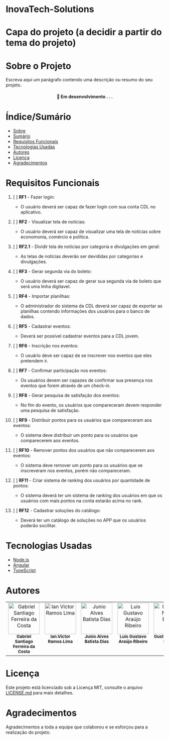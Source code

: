 # InovaTech-Solutions

# Capa do projeto (a decidir a partir do tema do projeto)

# Sobre o Projeto

Escreva aqui um parágrafo contendo uma descrição ou resumo do seu projeto.

<h4 align="center"> 
	🚧  Em desenvolvimento . . .
</h4>

# Índice/Sumário

* [Sobre](#sobre-o-projeto)
* [Sumário](#índice/sumário)
* [Requisitos Funcionais](#requisitos-funcionais)
* [Tecnologias Usadas](#tecnologias-usadas)
* [Autores](#autores)
* [Licença](#licença)
* [Agradecimentos](#agradecimentos)


# Requisitos Funcionais 
1. [ ] **RF1** - Fazer login:
      - O usuário deverá ser capaz de fazer login com sua conta CDL no aplicativo.

2. [ ] **RF2** - Visualizar tela de notícias:
	- O usuário deverá ser capaz de visualizar uma tela de notícias sobre economonia, comércio e política.

3. [ ] **RF2.1** - Dividir tela de notícias por categoria e divulgações em geral:
	- As telas de notícias deverão ser devididas por categorias e divulgações.

4. [ ] **RF3** - Gerar segunda via do boleto:
	- O usuário deverá ser capaz de gerar sua segunda via de boleto que será uma linha digitavel.

5. [ ] **RF4** - Importar planilhas:
	- O administrador do sistema da CDL deverá ser capaz de exportar as planilhas contendo informações dos usuários para o banco de dados. 
	
6. [ ] **RF5** - Cadastrar eventos:
	- Deverá ser possível cadastrar eventos para a CDL jovem.

 7. [ ] **RF6** - Inscrição nos eventos:
   	- O usuário deve ser capaz de se inscrever nos eventos que eles pretendem ir.

8. [ ] **RF7** - Confirmar participação nos eventos:
	- Os usuários devem ser capazes de confirmar sua presença nos eventos que forem através de um check-in.

9. [ ] **RF8** - Gerar pesquisa de satisfação dos eventos:
	- No fim do evento, os usuários que compareceram devem responder uma pesquisa de satisfação.

10. [ ] **RF9** - Distribuir pontos para os usuários que compareceram aos eventos:
	- O sistema deve distribuir um ponto para os usuários que comparecerem aos eventos.

11. [ ] **RF10** - Remover pontos dos usuários que não comparecerem aos eventos:
	- O sistema deve remover um ponto para os usuários que se inscreveram nos eventos, porém não compareceram.
	
12. [ ] **RF11** - Criar sistema de ranking dos usuários por quantidade de pontos:
	- O sistema deverá ter um sistema de ranking dos usuários em que os usuários com mais pontos na conta estarão acima no rank.

13. [ ] **RF12** - Cadastrar soluções do catálogo:
    - Deverá ter um catálogo de soluções no APP que os usuários poderão socilitar.

# Tecnologias Usadas

- [Node.js](https://nodejs.org/en/)
- [Angular](https://angular.io/)
- [TypeScript](https://www.typescriptlang.org/)

# Autores

<table>
  <tbody>
    <tr>
      <td align="center" valign="top" width="14.28%"><a href="https://github.com/gabriel-sant123"><img src="https://avatars.githubusercontent.com/u/114117220?v=4" width="100px;" alt="Gabriel 
 Santiago Ferreira da Costa"/><br /><sub><b>Gabriel Santiago Ferreira da Costa</b></sub></a><br/></td>
      <td align="center" valign="top" width="14.28%"><a href="https://github.com/Ian-vrl"><img src="https://avatars.githubusercontent.com/u/72553764?v=4" width="100px;" alt="Ian Victor Ramos Lima"/><br /><sub><b>Ian Victor Ramos Lima</b></sub></a><br/></td>
      <td align="center" valign="top" width="14.28%"><a href="https://github.com/Junioalvesbatistadias"><img src="https://avatars.githubusercontent.com/u/142805123?v=4" width="100px;" alt="Junio Alves Batista Dias"/><br /><sub><b>Junio Alves Batista Dias</b></sub></a><br /></td>
      <td align="center" valign="top" width="14.28%"><a href="https://github.com/Piaba1003"><img src="https://avatars.githubusercontent.com/u/142804815?v=4" width="100px;" alt="Luis Gustavo Araújo Ribeiro"/><br /><sub><b>Luis Gustavo Araújo Ribeiro</b></sub></a><br /></td>
      <td align="center" valign="top" width="14.28%"><a href="https://github.com/GustavoBraun"><img src="https://avatars.githubusercontent.com/u/78860084?v=4" width="100px;" alt="Gustavo Neves Braun"/><br /><sub><b>Gustavo Neves Braun</b></sub></a><br /></td>
    </tr>
  </tbody>
</table>

# Licença

Este projeto está licenciado sob a Licença MIT,  consulte o arquivo [LICENSE.md](LICENSE.md) para mais detalhes.

# Agradecimentos

Agradecimentos a toda a equipe que colaborou e se esforçou para a realização do projeto.
